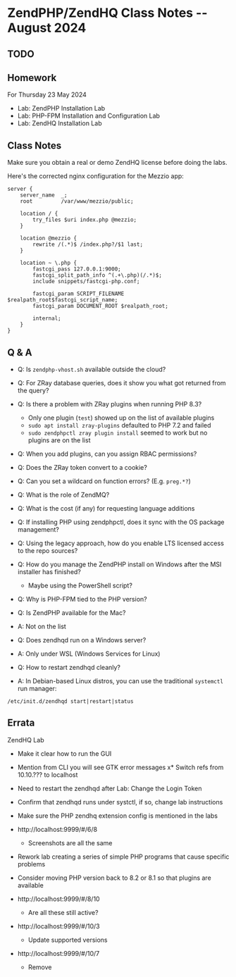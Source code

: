 # ZendPHP/ZendHQ Class Notes -- August 2024

## TODO

## Homework
For Thursday 23 May 2024
* Lab: ZendPHP Installation Lab
* Lab: PHP-FPM Installation and Configuration Lab
* Lab: ZendHQ Installation Lab

## Class Notes
Make sure you obtain a real or demo ZendHQ license before doing the labs.

Here's the corrected nginx configuration for the Mezzio app:
```
server {
    server_name  _;
    root         /var/www/mezzio/public;

    location / {
        try_files $uri index.php @mezzio;
    }

    location @mezzio {
        rewrite /(.*)$ /index.php?/$1 last;
    }

    location ~ \.php {
		fastcgi_pass 127.0.0.1:9000;
		fastcgi_split_path_info ^(.+\.php)(/.*)$;
		include snippets/fastcgi-php.conf;

		fastcgi_param SCRIPT_FILENAME $realpath_root$fastcgi_script_name;
		fastcgi_param DOCUMENT_ROOT $realpath_root;

		internal;
    }
}
```


## Q & A
* Q: Is `zendphp-vhost.sh` available outside the cloud?

* Q: For ZRay database queries, does it show you what got returned from the query?

* Q: Is there a problem with ZRay plugins when running PHP 8.3?
  * Only one plugin (`test`) showed up on the list of available plugins
  * `sudo apt install zray-plugins` defaulted to PHP 7.2 and failed
  * `sudo zendphpctl zray plugin install` seemed to work but no plugins are on the list

* Q: When you add plugins, can you assign RBAC permissions?

* Q: Does the ZRay token convert to a cookie?

* Q: Can you set a wildcard on function errors? (E.g. `preg.*?`)

* Q: What is the role of ZendMQ?

* Q: What is the cost (if any) for requesting language additions

* Q: If installing PHP using zendphpctl, does it sync with the OS package management?

* Q: Using the legacy approach, how do you enable LTS licensed access to the repo sources?

* Q: How do you manage the ZendPHP install on Windows after the MSI installer has finished?
  * Maybe using the PowerShell script?

* Q: Why is PHP-FPM tied to the PHP version?

* Q: Is ZendPHP available for the Mac?
* A: Not on the list

* Q: Does zendhqd run on a Windows server?
* A: Only under WSL (Windows Services for Linux)

* Q: How to restart zendhqd cleanly?
* A: In Debian-based Linux distros, you can use the traditional `systemctl` run manager:
```
/etc/init.d/zendhqd start|restart|status
```

## Errata

ZendHQ Lab

* Make it clear how to run the GUI
* Mention from CLI you will see GTK error messages
x* Switch refs from 10.10.??? to localhost
* Need to restart the zendhqd after Lab: Change the Login Token
* Confirm that zendhqd runs under systctl, if so, change lab instructions
* Make sure the PHP zendhq extension config is mentioned in the labs

* http://localhost:9999/#/6/8
  * Screenshots are all the same

* Rework lab creating a series of simple PHP programs that cause specific problems

* Consider moving PHP version back to 8.2 or 8.1 so that plugins are available

* http://localhost:9999/#/8/10
  * Are all these still active?

* http://localhost:9999/#/10/3
  * Update supported versions

* http://localhost:9999/#/10/7
  * Remove

